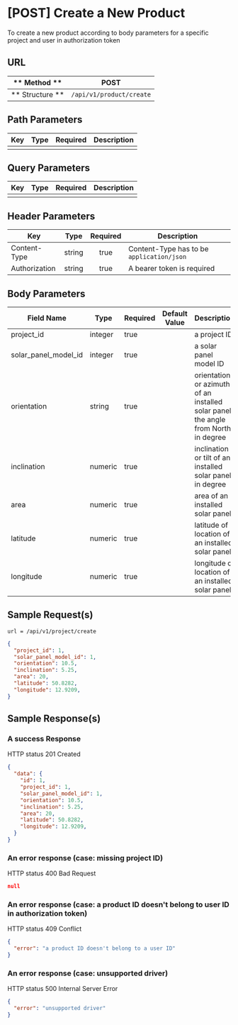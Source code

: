 # [POST] Create a New Product

To create a new product according to body parameters for a specific project and user in authorization token

## URL

| ** Method **    | POST                       | 
| --------------- | -------------------------- | 
| ** Structure ** | `/api/v1/product/create`   |


## Path Parameters

| Key       | Type      | Required     | Description                     |
| --------- | :-------: | :----------: | ------------------------------- |
|           |           |              |                                 |


## Query Parameters

| Key                | Type      | Required  | Description                   |
| ------------------ | :-------: | :-------: | ----------------------------- |
|                    |           |           |                               |


## Header Parameters

| Key                 | Type       | Required  | Description                                 |
| ------------------- | :--------: | :-------: | ------------------------------------------- |
| Content-Type        | string     | true      | Content-Type has to be `application/json`   |
| Authorization       | string     | true      | A bearer token is required                  |


## Body Parameters

| Field Name           | Type     | Required | Default Value   |  Description                                                                       |
| -------------------- | -------- | -------- | --------------- | ---------------------------------------------------------------------------------- |
| project_id           | integer  | true     |                 | a project ID                                                                       |
| solar_panel_model_id | integer  | true     |                 | a solar panel model ID                                                             |
| orientation          | string   | true     |                 | orientation or azimuth of an installed solar panel, the angle from North in degree |
| inclination          | numeric  | true     |                 | inclination or tilt of an installed solar panel in degree                          |
| area                 | numeric  | true     |                 | area of an installed solar panel                                                   |
| latitude             | numeric  | true     |                 | latitude of location of an installed solar panel                                   |
| longitude            | numeric  | true     |                 | longitude of location of an installed solar panel                                  |


## Sample Request(s) 
```
url = /api/v1/project/create
```
```json
{
  "project_id": 1,
  "solar_panel_model_id": 1,
  "orientation": 10.5,
  "inclination": 5.25,
  "area": 20,
  "latitude": 50.8282,
  "longitude": 12.9209,
}
```

## Sample Response(s)
### A success Response
HTTP status 201 Created
```json
{
  "data": {
    "id": 1,
    "project_id": 1,
    "solar_panel_model_id": 1,
    "orientation": 10.5,
    "inclination": 5.25,
    "area": 20,
    "latitude": 50.8282,
    "longitude": 12.9209,
  }
}
```

### An error response (case: missing project ID)
HTTP status 400 Bad Request
```json
null
```

### An error response (case: a product ID doesn't belong to user ID in authorization token)
HTTP status 409 Conflict
```json
{
  "error": "a product ID doesn't belong to a user ID"
}
```

### An error response (case: unsupported driver)
HTTP status 500 Internal Server Error
```json
{
  "error": "unsupported driver"
}
```

